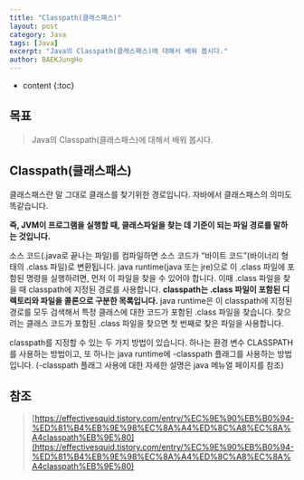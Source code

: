 ```yaml
---
title: "Classpath(클래스패스)"
layout: post
category: Java
tags: [Java]
excerpt: "Java의 Classpath(클래스패스)에 대해서 배워 봅시다."
author: BAEKJungHo
---
```


* content
{:toc}

## 목표

  > Java의 Classpath(클래스패스)에 대해서 배워 봅시다.

## Classpath(클래스패스)

  클래스패스란 말 그대로 클래스를 찾기위한 경로입니다. 자바에서 클래스패스의 의미도 똑같습니다.

  __즉, JVM이 프로그램을 실행할 때, 클래스파일을 찾는 데 기준이 되는 파일 경로를 말하는 것입니다.__

  소스 코드(.java로 끝나는 파일)를 컴파일하면 소스 코드가 “바이트 코드”(바이너리 형태의 .class 파일)로 변환됩니다. java runtime(java 또는 jre)으로 이 .class 파일에 포함된 명령을 실행하려면, 먼저 이 파일을 찾을 수 있어야 합니다. 이때 .class 파일을 찾을 때 classpath에 지정된 경로를 사용합니다. __classpath는 .class 파일이 포함된 디렉토리와 파일을 콜론으로 구분한 목록입니다.__ java runtime은 이 classpath에 지정된 경로를 모두 검색해서 특정 클래스에 대한 코드가 포함된 .class 파일을 찾습니다. 찾으려는 클래스 코드가 포함된 .class 파일을 찾으면 첫 번째로 찾은 파일을 사용합니다.

  classpath를 지정할 수 있는 두 가지 방법이 있습니다. 하나는 환경 변수 CLASSPATH를 사용하는 방법이고, 또 하나는 java runtime에 -classpath 플래그를 사용하는 방법입니다. (-classpath 플래그 사용에 대한 자세한 설명은 java 메뉴얼 페이지를 참조)

## 참조

  > [https://effectivesquid.tistory.com/entry/%EC%9E%90%EB%B0%94-%ED%81%B4%EB%9E%98%EC%8A%A4%ED%8C%A8%EC%8A%A4classpath%EB%9E%80](https://effectivesquid.tistory.com/entry/%EC%9E%90%EB%B0%94-%ED%81%B4%EB%9E%98%EC%8A%A4%ED%8C%A8%EC%8A%A4classpath%EB%9E%80)
